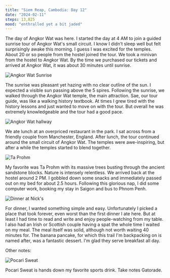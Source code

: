 ```yaml
---
title: "Siem Reap, Cambodia: Day 12"
date: "2024-02-11"
steps: 13,825
mood: "enthralled yet a bit jaded"
---
```


The day of Angkor Wat was here. I started the day at 4 AM to join a guided sunrise tour of Angkor Wat's small circuit. I know I didn’t sleep well but felt surprisingly awake this morning. I guess I was excited for the temples. About 20 or so people from the hostel joined the tour. We took a minivan from the hostel to Angkor Wat. By the time we purchased our tickets and arrived at Angkor Wat, it was about 30 minutes until sunrise.

![Angkor Wat Sunrise](/images/angkor-wat.jpeg)

The sunrise was pleasant yet hazing with no clear outline of the sun. I expected a visible sun passing above the 5 spires. Following the sunrise, we walked through the Angkor Wat temple, the main attraction. Sae, our tour guide, was like a walking history textbook. At times I grew tired with the history lessons and just wanted to move on with the tour. But overall he was extremely knowledgeable and the tour had a good pace.

![Angkor Wat hallway](/images/angkor-wat-hallway.jpeg)

We ate lunch at an overpriced restaurant in the park. I sat across from a friendly couple from Manchester, England. After lunch, the tour continued around the small circuit of Angkor Wat. The temples were awe-inspiring, but after a while the temples started to blend together.

![Ta Prohm](/images/ta-prohm.jpeg)

My favorite was Ta Prohm with its massive trees busting through the ancient sandstone blocks. Nature is intensely relentless. We arrived back at the hostel around 2 PM. I gobbled down some snacks and immediately passed out on my bed for about 2.5 hours. Following this glorious nap, I did some computer work, booking my stay in Saigon and bus to Phnom Penh.

![Dinner at Nick's](/images/nicks.jpeg)

For dinner, I wanted something simple and easy. Unfortunately I picked a place that took forever, even worst than the first dinner I ate here. But at least I had time to read and write and enjoy people-watching from my table. I also had an Irish or Scottish couple having a spat the whole time I waited on my meal. The meal itself was solid, although not worth waiting 40 minutes for. The banana pancake, for which this trail I'm backpacking on is named after, was a fantastic dessert. I'm glad they serve breakfast all day.

Other notes:

![Pocari Sweat](/images/pocari-sweat.jpeg)

Pocari Sweat is hands down my favorite sports drink. Take notes Gatorade.
